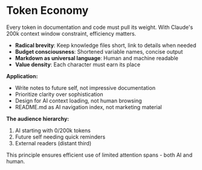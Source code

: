 # Token Economy

Every token in documentation and code must pull its weight. With Claude's 200k context window constraint, efficiency matters.

- **Radical brevity**: Keep knowledge files short, link to details when needed
- **Budget consciousness**: Shortened variable names, concise output
- **Markdown as universal language**: Human and machine readable
- **Value density**: Each character must earn its place

**Application:**
- Write notes to future self, not impressive documentation
- Prioritize clarity over sophistication
- Design for AI context loading, not human browsing
- README.md as AI navigation index, not marketing material

**The audience hierarchy:**
1. AI starting with 0/200k tokens
2. Future self needing quick reminders
3. External readers (distant third)

This principle ensures efficient use of limited attention spans - both AI and human.
